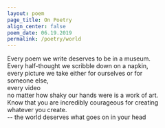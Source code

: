 ```yaml
---
layout: poem
page_title: On Poetry
align_center: false
poem_date: 06.19.2019
permalink: /poetry/world
---
```

Every poem we write deserves to be in a museum. <br />
Every half-thought we scribble down on a napkin, <br />
every picture we take either for ourselves or for <br />
someone else, <br/>
every video <br />
no matter how shaky our hands were is a work of art. <br />
Know that you are incredibly courageous for creating <br />
whatever you create.<br />
-- the world deserves what goes on in your head <br />